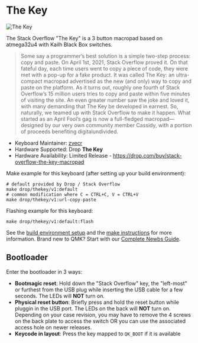 # The Key

![The Key](https://i.imgur.com/hL5cRj9.jpg)

The Stack Overflow "The Key" is a 3 button macropad based on atmega32u4 with Kailh Black Box switches.

> Some say a programmer’s best solution is a simple two-step process: copy and paste. On April 1st, 2021, Stack Overflow proved it. On that fateful day, each time users went to copy a piece of code, they were met with a pop-up for a fake product. It was called The Key: an ultra-compact macropad advertised as the new (and only) way to copy and paste on the platform. As it turns out, roughly one fourth of Stack Overflow’s 15 million users tries to copy and paste within five minutes of visiting the site. An even greater number saw the joke and loved it, with many demanding that The Key be developed in earnest. So, naturally, we teamed up with Stack Overflow to make it happen. What started as an April Fool’s gag is now a full-fledged macropad—designed by our very own community member Cassidy, with a portion of proceeds benefiting digitalundivided.

* Keyboard Maintainer: [zvecr](https://github.com/zvecr)
* Hardware Supported: Drop **The Key**
* Hardware Availability: Limited Release - https://drop.com/buy/stack-overflow-the-key-macropad

Make example for this keyboard (after setting up your build environment):

    # default provided by Drop / Stack Overflow
    make drop/thekey/v1:default
    # common modification where C = CTRL+C, V = CTRL+V
    make drop/thekey/v1:url-copy-paste

Flashing example for this keyboard:

    make drop/thekey/v1:default:flash

See the [build environment setup](https://docs.qmk.fm/#/getting_started_build_tools) and the [make instructions](https://docs.qmk.fm/#/getting_started_make_guide) for more information. Brand new to QMK? Start with our [Complete Newbs Guide](https://docs.qmk.fm/#/newbs).

## Bootloader

Enter the bootloader in 3 ways:

* **Bootmagic reset**: Hold down the "Stack Overflow" key, the "left-most" or furthest from the USB plug while inserting the USB cable for a few seconds. The LEDs will **NOT** turn on.
* **Physical reset button**: Briefly press and hold the reset button while pluggin in the USB port. The LEDs on the back will **NOT** turn on. Depending on your case revision, you may have to remove the 4 screws on the back plate to access the switch OR you can use the associated access hole on newer releases.
* **Keycode in layout**: Press the key mapped to `QK_BOOT` if it is available

